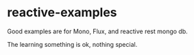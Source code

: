 # reactive-examples
Good examples are for Mono, Flux, and reactive rest mongo db.

The learning something is ok, nothing special.
